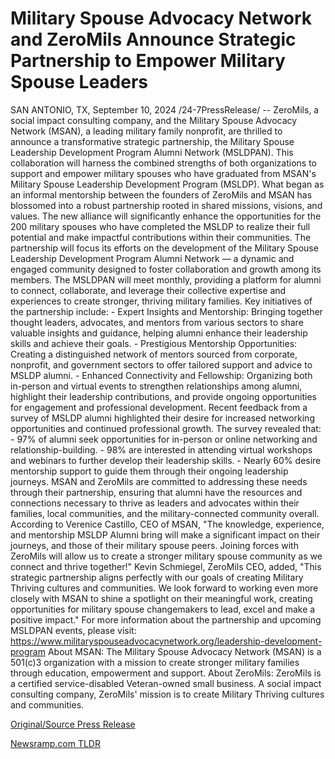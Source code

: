 # Military Spouse Advocacy Network and ZeroMils Announce Strategic Partnership to Empower Military Spouse Leaders

SAN ANTONIO, TX, September 10, 2024 /24-7PressRelease/ -- ZeroMils, a social impact consulting company, and the Military Spouse Advocacy Network (MSAN), a leading military family nonprofit, are thrilled to announce a transformative strategic partnership, the Military Spouse Leadership Development Program Alumni Network (MSLDPAN). This collaboration will harness the combined strengths of both organizations to support and empower military spouses who have graduated from MSAN's Military Spouse Leadership Development Program (MSLDP).  What began as an informal mentorship between the founders of ZeroMils and MSAN has blossomed into a robust partnership rooted in shared missions, visions, and values. The new alliance will significantly enhance the opportunities for the 200 military spouses who have completed the MSLDP to realize their full potential and make impactful contributions within their communities.  The partnership will focus its efforts on the development of the Military Spouse Leadership Development Program Alumni Network — a dynamic and engaged community designed to foster collaboration and growth among its members. The MSLDPAN will meet monthly, providing a platform for alumni to connect, collaborate, and leverage their collective expertise and experiences to create stronger, thriving military families.  Key initiatives of the partnership include:  - Expert Insights and Mentorship: Bringing together thought leaders, advocates, and mentors from various sectors to share valuable insights and guidance, helping alumni enhance their leadership skills and achieve their goals.  - Prestigious Mentorship Opportunities: Creating a distinguished network of mentors sourced from corporate, nonprofit, and government sectors to offer tailored support and advice to MSLDP alumni.  - Enhanced Connectivity and Fellowship: Organizing both in-person and virtual events to strengthen relationships among alumni, highlight their leadership contributions, and provide ongoing opportunities for engagement and professional development.  Recent feedback from a survey of MSLDP alumni highlighted their desire for increased networking opportunities and continued professional growth. The survey revealed that: - 97% of alumni seek opportunities for in-person or online networking and relationship-building. - 98% are interested in attending virtual workshops and webinars to further develop their leadership skills. - Nearly 60% desire mentorship support to guide them through their ongoing leadership journeys.  MSAN and ZeroMils are committed to addressing these needs through their partnership, ensuring that alumni have the resources and connections necessary to thrive as leaders and advocates within their families, local communities, and the military-connected community overall.  According to Verenice Castillo, CEO of MSAN, "The knowledge, experience, and mentorship MSLDP Alumni bring will make a significant impact on their journeys, and those of their military spouse peers. Joining forces with ZeroMils will allow us to create a stronger military spouse community as we connect and thrive together!"  Kevin Schmiegel, ZeroMils CEO, added, "This strategic partnership aligns perfectly with our goals of creating Military Thriving cultures and communities. We look forward to working even more closely with MSAN to shine a spotlight on their meaningful work, creating opportunities for military spouse changemakers to lead, excel and make a positive impact."   For more information about the partnership and upcoming MSLDPAN events, please visit: https://www.militaryspouseadvocacynetwork.org/leadership-development-program  About MSAN: The Military Spouse Advocacy Network (MSAN) is a 501(c)3 organization with a mission to create stronger military families through education, empowerment and support.   About ZeroMils: ZeroMils is a certified service-disabled Veteran-owned small business. A social impact consulting company, ZeroMils' mission is to create Military Thriving cultures and communities. 

[Original/Source Press Release](https://www.24-7pressrelease.com/press-release/514163/military-spouse-advocacy-network-and-zeromils-announce-strategic-partnership-to-empower-military-spouse-leaders) 

[Newsramp.com TLDR](https://newsramp.com/None) 